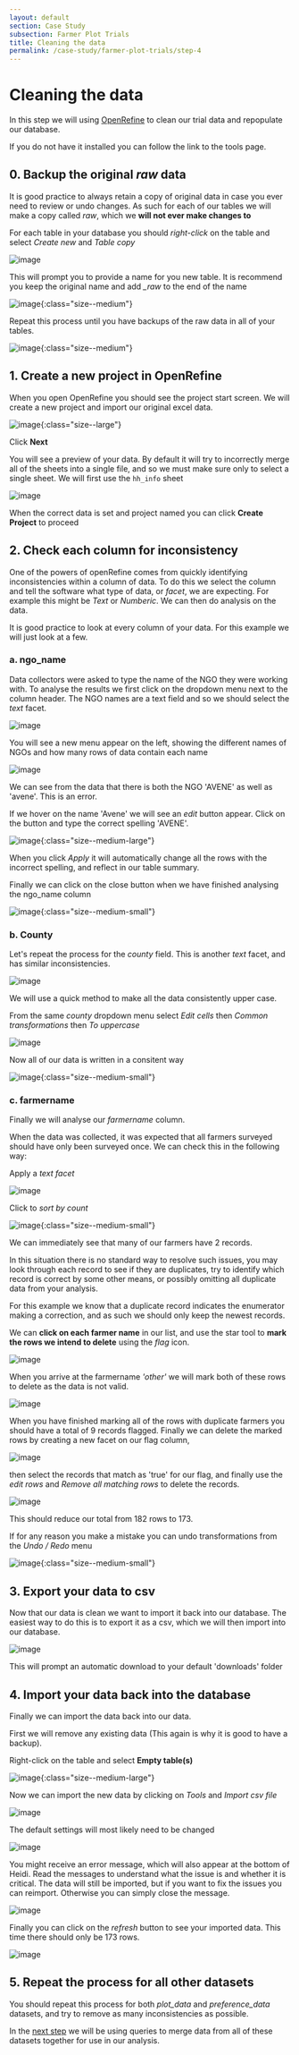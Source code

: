 ```yaml
---
layout: default
section: Case Study
subsection: Farmer Plot Trials
title: Cleaning the data
permalink: /case-study/farmer-plot-trials/step-4
---
```


# Cleaning the data

In this step we will using [OpenRefine](/tools/open-refine) to clean our trial data and repopulate our database.

If you do not have it installed you can follow the link to the tools page.

## 0. Backup the original _raw_ data

It is good practice to always retain a copy of original data in case you ever need to review or undo changes.
As such for each of our tables we will make a copy called _raw_, which we **will not ever make changes to**

For each table in your database you should _right-click_ on the table and select _Create new_ and _Table copy_

![image](/assets/images/FarmerTrials/data-backup-1.png)

This will prompt you to provide a name for you new table. It is recommend you keep the original name and add _\_raw_ to the end of the name

![image](/assets/images/FarmerTrials/data-backup-2.png){:class="size--medium"}

Repeat this process until you have backups of the raw data in all of your tables.

![image](/assets/images/FarmerTrials/data-backup-3.png){:class="size--medium"}

## 1. Create a new project in OpenRefine

When you open OpenRefine you should see the project start screen.
We will create a new project and import our original excel data.

![image](/assets/images/FarmerTrials/open-refine-1.png){:class="size--large"}

Click **Next**

You will see a preview of your data. By default it will try to incorrectly merge all of the sheets into a single file, and so we must make sure only to select a single sheet. We will first use the `hh_info` sheet

![image](/assets/images/FarmerTrials/open-refine-2.png)

When the correct data is set and project named you can click **Create Project** to proceed

## 2. Check each column for inconsistency

One of the powers of openRefine comes from quickly identifying inconsistencies within a column of data. To do this we select the column and tell the software what type of data, or _facet_, we are expecting. For example this might be _Text_ or _Numberic_. We can then do analysis on the data.

It is good practice to look at every column of your data. For this example we will just look at a few.

### a. ngo_name

Data collectors were asked to type the name of the NGO they were working with. To analyse the results we first click on the dropdown menu next to the column header. The NGO names are a text field and so we should select the _text_ facet.

![image](/assets/images/FarmerTrials/open-refine-3.png)

You will see a new menu appear on the left, showing the different names of NGOs and how many rows of data contain each name

![image](/assets/images/FarmerTrials/open-refine-4.png)

We can see from the data that there is both the NGO 'AVENE' as well as 'avene'. This is an error.

If we hover on the name 'Avene' we will see an _edit_ button appear. Click on the button and type the correct spelling 'AVENE'.

![image](/assets/images/FarmerTrials/open-refine-5.png){:class="size--medium-large"}

When you click _Apply_ it will automatically change all the rows with the incorrect spelling, and reflect in our table summary.

Finally we can click on the close button when we have finished analysing the ngo_name column

![image](/assets/images/FarmerTrials/open-refine-6.png){:class="size--medium-small"}

### b. County

Let's repeat the process for the _county_ field. This is another _text_ facet, and has similar inconsistencies.

![image](/assets/images/FarmerTrials/open-refine-7.png)

We will use a quick method to make all the data consistently upper case.

From the same _county_ dropdown menu select _Edit cells_ then _Common transformations_ then _To uppercase_

![image](/assets/images/FarmerTrials/open-refine-8.png)

Now all of our data is written in a consitent way

![image](/assets/images/FarmerTrials/open-refine-9.png){:class="size--medium-small"}

### c. farmername

Finally we will analyse our _farmername_ column.

When the data was collected, it was expected that all farmers surveyed should have only been surveyed once. We can check this in the following way:

Apply a _text facet_

![image](/assets/images/FarmerTrials/open-refine-10.png)

Click to _sort by count_

![image](/assets/images/FarmerTrials/open-refine-11.png){:class="size--medium-small"}

We can immediately see that many of our farmers have 2 records.

In this situation there is no standard way to resolve such issues, you may look through each record to see if they are duplicates, try to identify which record is correct by some other means, or possibly omitting all duplicate data from your analysis.

For this example we know that a duplicate record indicates the enumerator making a correction, and as such we should only keep the newest records.

We can **click on each farmer name** in our list, and use the star tool to **mark the rows we intend to delete** using the _flag_ icon.

![image](/assets/images/FarmerTrials/open-refine-12.png)

When you arrive at the farmername _'other'_ we will mark both of these rows to delete as the data is not valid.

![image](/assets/images/FarmerTrials/open-refine-13.png)

When you have finished marking all of the rows with duplicate farmers you should have a total of 9 records flagged.
Finally we can delete the marked rows by creating a new facet on our flag column,

![image](/assets/images/FarmerTrials/open-refine-14.png)

then select the records that match as 'true' for our flag, and finally use the _edit rows_ and _Remove all matching rows_ to delete the records.

![image](/assets/images/FarmerTrials/open-refine-15.png)

This should reduce our total from 182 rows to 173.

If for any reason you make a mistake you can undo transformations from the _Undo / Redo_ menu

![image](/assets/images/FarmerTrials/open-refine-16.png){:class="size--medium-small"}

## 3. Export your data to csv

Now that our data is clean we want to import it back into our database. The easiest way to do this is to export it as a csv, which we will then import into our database.

![image](/assets/images/FarmerTrials/open-refine-17.png)

This will prompt an automatic download to your default 'downloads' folder

## 4. Import your data back into the database

Finally we can import the data back into our data.

First we will remove any existing data (This again is why it is good to have a backup).

Right-click on the table and select **Empty table(s)**

![image](/assets/images/FarmerTrials/open-refine-18.png){:class="size--medium-large"}

Now we can import the new data by clicking on _Tools_ and _Import csv file_

![image](/assets/images/FarmerTrials/open-refine-19.png)

The default settings will most likely need to be changed

![image](/assets/images/FarmerTrials/open-refine-19a.png)

You might receive an error message, which will also appear at the bottom of Heidi. Read the messages to understand what the issue is and whether it is critical. The data will still be imported, but if you want to fix the issues you can reimport. Otherwise you can simply close the message.

![image](/assets/images/FarmerTrials/open-refine-20.png)

Finally you can click on the _refresh_ button to see your imported data. This time there should only be 173 rows.

![image](/assets/images/FarmerTrials/open-refine-21.png)

## 5. Repeat the process for all other datasets

You should repeat this process for both _plot_data_ and _preference_data_ datasets, and try to remove as many inconsistencies as possible.

In the [next step](/case-study/farmer-plot-trials/step-4) we will be using queries to merge data from all of these datasets together for use in our analysis.
